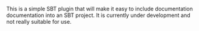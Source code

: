 This is a simple SBT plugin that will make it easy to include
documentation documentation into an SBT project. It is currently
under development and not really suitable for use.
